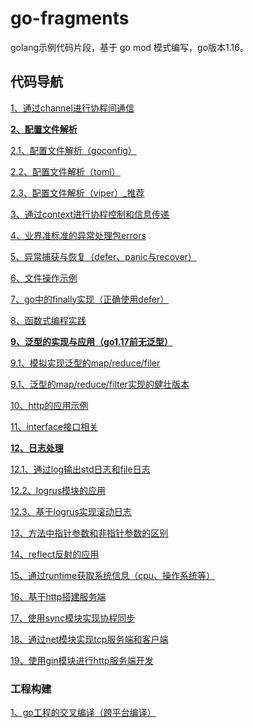 # go-fragments

golang示例代码片段，基于 go mod 模式编写，go版本1.16。

## 代码导航

[1、通过channel进行协程间通信](https://github.com/dictxwang/go-fragments/blob/main/src/channel/channel_sample.go)

**[2、配置文件解析](https://github.com/dictxwang/go-fragments/tree/main/src/config)**

[2.1、配置文件解析（goconfig）](https://github.com/dictxwang/go-fragments/blob/main/src/config/goconfig_sample.go)

[2.2、配置文件解析（toml）](https://github.com/dictxwang/go-fragments/blob/main/src/config/toml_sample.go)

[2.3、配置文件解析（viper）_推荐](https://github.com/dictxwang/go-fragments/blob/main/src/config/viper_sample.go)

[3、通过context进行协程控制和信息传递](https://github.com/dictxwang/go-fragments/blob/main/src/context/context_sample.go)

[4、业界准标准的异常处理包errors](https://github.com/dictxwang/go-fragments/blob/main/src/errors/errors_sample.go)

[5、异常捕获与恢复（defer、panic与recover）](https://github.com/dictxwang/go-fragments/blob/main/src/exception/exception_sample.go)

[6、文件操作示例](https://github.com/dictxwang/go-fragments/blob/main/src/file/file_sample.go)

[7、go中的finally实现（正确使用defer）](https://github.com/dictxwang/go-fragments/blob/main/src/finally/finally_sample.go)

[8、函数式编程实践](https://github.com/dictxwang/go-fragments/blob/main/src/functional/functional_sample.go)

**[9、泛型的实现与应用（go1.17前无泛型）](https://github.com/dictxwang/go-fragments/tree/main/src/generic)**

[9.1、模拟实现泛型的map/reduce/filer](https://github.com/dictxwang/go-fragments/blob/main/src/generic/generic_sample.go)

[9.1、泛型的map/reduce/filter实现的健壮版本](https://github.com/dictxwang/go-fragments/blob/main/src/generic/generic_power_sample.go)

[10、http的应用示例](https://github.com/dictxwang/go-fragments/blob/main/src/http/http_sample.go)

[11、interface接口相关](https://github.com/dictxwang/go-fragments/blob/main/src/interface/interface_sample.go)

**[12、日志处理](https://github.com/dictxwang/go-fragments/tree/main/src/log)**

[12.1、通过log输出std日志和file日志](https://github.com/dictxwang/go-fragments/blob/main/src/log/log_sample.go)

[12.2、logrus模块的应用](https://github.com/dictxwang/go-fragments/blob/main/src/log/logrus_sample.go)

[12.3、基于logrus实现滚动日志](https://github.com/dictxwang/go-fragments/blob/main/src/log/logrus_rotate_sample.go)

[13、方法中指针参数和非指针参数的区别](https://github.com/dictxwang/go-fragments/blob/main/src/method/method_sample.go)

[14、reflect反射的应用](https://github.com/dictxwang/go-fragments/blob/main/src/reflect/reflect_sample.go)

[15、通过runtime获取系统信息（cpu、操作系统等）](https://github.com/dictxwang/go-fragments/blob/main/src/runtime/runtime_sample.go)

[16、基于http搭建服务端](https://github.com/dictxwang/go-fragments/blob/main/src/server/server_sample.go)

[17、使用sync模块实现协程同步](https://github.com/dictxwang/go-fragments/blob/main/src/sync/sync_sample.go)

[18、通过net模块实现tcp服务端和客户端](https://github.com/dictxwang/go-fragments/blob/main/src/tcp/tcp_sample.go)

[19、使用gin模块进行http服务端开发](https://github.com/dictxwang/go-fragments/blob/main/src/gin/gin_sample.go)

### 工程构建

[1、go工程的交叉编译（跨平台编译）](https://github.com/dictxwang/go-fragments/blob/main/build.sh)